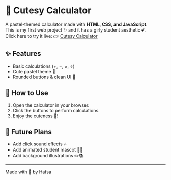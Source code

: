 # 🎀 Cutesy Calculator

A pastel-themed calculator made with **HTML, CSS, and JavaScript**.  
This is my first web project ✨ and it has a girly student aesthetic 💕.  
Click here to try it live: 👉 [Cutesy Calculator](https://hafsaharoon13749-tech.github.io/calculator/)  


## ✨ Features
- Basic calculations (+, −, ×, ÷)
- Cute pastel theme 🌸
- Rounded buttons & clean UI 🎀

## 🚀 How to Use
1. Open the calculator in your browser.
2. Click the buttons to perform calculations.
3. Enjoy the cuteness 💖!

## 🌟 Future Plans
- Add click sound effects 🎶
- Add animated student mascot 👩‍🎓
- Add background illustrations ✏️📚

---
Made with 💖 by Hafsa

